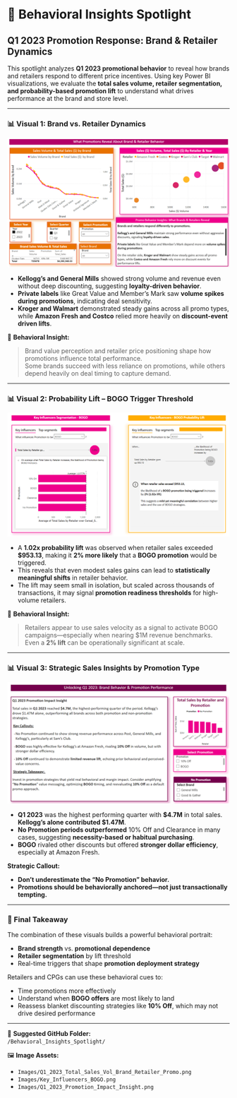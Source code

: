 # 🧠 Behavioral Insights Spotlight  
## Q1 2023 Promotion Response: Brand & Retailer Dynamics

This spotlight analyzes **Q1 2023 promotional behavior** to reveal how brands and retailers respond to different price incentives. Using key Power BI visualizations, we evaluate the **total sales volume, retailer segmentation, and probability-based promotion lift** to understand what drives performance at the brand and store level.

---

### 📊 Visual 1: Brand vs. Retailer Dynamics  
![Q1 Brand and Retailer Total Sales Volume](../Images/Q1_2023_Total_Sales_Vol_Brand_Retailer_Promo.png)

- **Kellogg’s and General Mills** showed strong volume and revenue even without deep discounting, suggesting **loyalty-driven behavior**.
- **Private labels** like Great Value and Member’s Mark saw **volume spikes during promotions**, indicating deal sensitivity.
- **Kroger and Walmart** demonstrated steady gains across all promo types, while **Amazon Fresh and Costco** relied more heavily on **discount-event driven lifts**.

🧠 **Behavioral Insight:**  
> Brand value perception and retailer price positioning shape how promotions influence total performance.  
> Some brands succeed with less reliance on promotions, while others depend heavily on deal timing to capture demand.

---

### 📊 Visual 2: Probability Lift – BOGO Trigger Threshold  
![Key Influencers BOGO Lift](../Images/Key_Influencers_BOGO.png)

- A **1.02x probability lift** was observed when retailer sales exceeded **$953.13**, making it **2% more likely** that a **BOGO promotion** would be triggered.
- This reveals that even modest sales gains can lead to **statistically meaningful shifts** in retailer behavior.
- The lift may seem small in isolation, but scaled across thousands of transactions, it may signal **promotion readiness thresholds** for high-volume retailers.

🧠 **Behavioral Insight:**  
> Retailers appear to use sales velocity as a signal to activate BOGO campaigns—especially when nearing $1M revenue benchmarks.  
> Even a **2% lift** can be operationally significant at scale.

---

### 📊 Visual 3: Strategic Sales Insights by Promotion Type  
![Q1 2023 Promotion Impact Insight](../Images/Q1_2023_Promotion_Impact_Insight.png)

- **Q1 2023** was the highest performing quarter with **$4.7M** in total sales. **Kellogg’s alone contributed $1.47M**.
- **No Promotion periods outperformed** 10% Off and Clearance in many cases, suggesting **necessity-based or habitual purchasing**.
- **BOGO** rivaled other discounts but offered **stronger dollar efficiency**, especially at Amazon Fresh.

 **Strategic Callout:**
- **Don’t underestimate the “No Promotion” behavior.**  
- **Promotions should be behaviorally anchored—not just transactionally tempting.**

---

### 🧩 Final Takeaway

The combination of these visuals builds a powerful behavioral portrait:
- **Brand strength** vs. **promotional dependence**
- **Retailer segmentation** by lift threshold
- Real-time triggers that shape **promotion deployment strategy**

Retailers and CPGs can use these behavioral cues to:
- Time promotions more effectively  
- Understand when **BOGO offers** are most likely to land  
- Reassess blanket discounting strategies like **10% Off**, which may not drive desired performance

---

📁 **Suggested GitHub Folder:**  
`/Behavioral_Insights_Spotlight/`

🖼️ **Image Assets:**  
- `Images/Q1_2023_Total_Sales_Vol_Brand_Retailer_Promo.png`  
- `Images/Key_Influencers_BOGO.png`  
- `Images/Q1_2023_Promotion_Impact_Insight.png`

